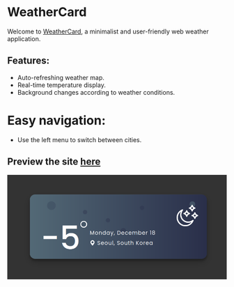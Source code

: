 # WeatherCard

Welcome to [WeatherCard](https://dwesh163.github.io/WeatherCard/), a minimalist and user-friendly web weather application.

## Features:

-   Auto-refreshing weather map.
-   Real-time temperature display.
-   Background changes according to weather conditions.

# Easy navigation:

-   Use the left menu to switch between cities.

## Preview the site [here](https://dwesh163.github.io/WeatherCard/)

![Card](image.png)
